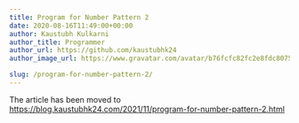 ```yaml
---
title: Program for Number Pattern 2
date: 2020-08-16T11:49:00+00:00
author: Kaustubh Kulkarni
author_title: Programmer
author_url: https://github.com/kaustubhk24
author_image_url: https://www.gravatar.com/avatar/b76fcfc82fc2e8fdc8075636f1735f61?s=200

slug: /program-for-number-pattern-2/
---
```

The article has been moved to https://blog.kaustubhk24.com/2021/11/program-for-number-pattern-2.html